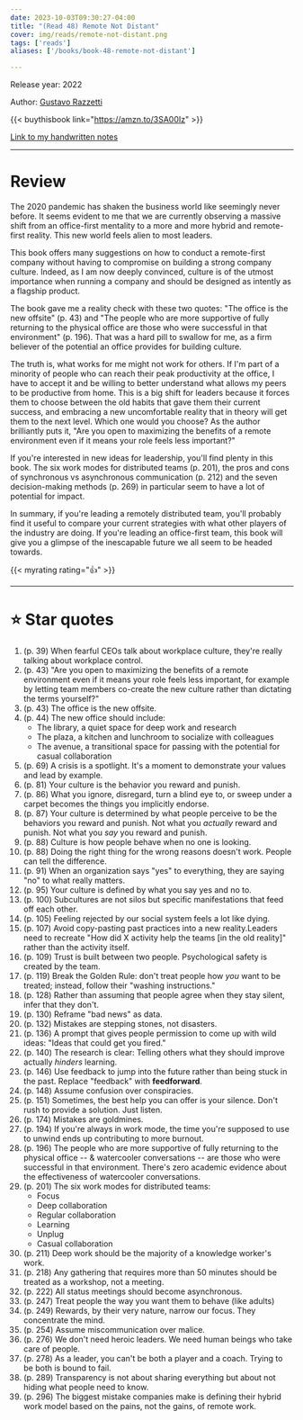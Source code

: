 ```yaml
---
date: 2023-10-03T09:30:27-04:00
title: "(Read 48) Remote Not Distant"
cover: img/reads/remote-not-distant.png
tags: ['reads']
aliases: ['/books/book-48-remote-not-distant']

---
```


Release year: 2022

Author: [Gustavo Razzetti](https://www.linkedin.com/in/gustavorazzetti/)

{{< buythisbook link="https://amzn.to/3SA00Iz" >}}

[Link to my handwritten notes](https://drive.google.com/file/d/1_35yZvC7uOMaIEyWfwWjmiq2G6emqop5/view?usp=drive_link)

---

# Review

The 2020 pandemic has shaken the business world like seemingly never
before. It seems evident to me that we are currently observing a massive
shift from an office-first mentality to a more and more hybrid and
remote-first reality. This new world feels alien to most leaders.

This book offers many suggestions on how to conduct a remote-first
company without having to compromise on building a strong company
culture. Indeed, as I am now deeply convinced, culture is of the utmost
importance when running a company and should be designed as intently as
a flagship product.

The book gave me a reality check with these two quotes: "The office is
the new offsite" (p. 43) and "The people who are more supportive of
fully returning to the physical office are those who were successful in
that environment" (p. 196). That was a hard pill to swallow for me, as a
firm believer of the potential an office provides for building culture.

The truth is, what works for me might not work for others. If I'm part
of a minority of people who can reach their peak productivity at the
office, I have to accept it and be willing to better understand what
allows my peers to be productive from home. This is a big shift for
leaders because it forces them to choose between the old habits that
gave them their current success, and embracing a new uncomfortable
reality that in theory will get them to the next level. Which one would
you choose? As the author brilliantly puts it, "Are you open to
maximizing the benefits of a remote environment even if it means your
role feels less important?"

If you're interested in new ideas for leadership, you'll find plenty in
this book. The six work modes for distributed teams (p. 201), the pros
and cons of synchronous vs asynchronous communication (p. 212) and the
seven decision-making methods (p. 269) in particular seem to have a lot
of potential for impact.

In summary, if you're leading a remotely distributed team, you'll
probably find it useful to compare your current strategies with what
other players of the industry are doing. If you're leading an
office-first team, this book will give you a glimpse of the inescapable
future we all seem to be headed towards.

{{< myrating rating="👍" >}}

---

# :star: Star quotes

1. (p. 39) When fearful CEOs talk about workplace culture, they're
   really talking about workplace control.
1. (p. 43) "Are you open to maximizing the benefits of a remote
   environment even if it means your role feels less important, for
   example by letting team members co-create the new culture rather than
   dictating the terms yourself?"
1. (p. 43) The office is the new offsite.
1. (p. 44) The new office should include:
    - The library, a quiet space for deep work and research
    - The plaza, a kitchen and lunchroom to socialize with colleagues
    - The avenue, a transitional space for passing with the potential
      for casual collaboration
1. (p. 69) A crisis is a spotlight. It's a moment to demonstrate your
   values and lead by example.
1. (p. 81) Your culture is the behavior you reward and punish.
1. (p. 86) What you ignore, disregard, turn a blind eye to, or sweep
   under a carpet becomes the things you implicitly endorse.
1. (p. 87) Your culture is determined by what people perceive to be the
   behaviors you reward and punish. Not what you *actually* reward and
   punish. Not what you *say* you reward and punish.
1. (p. 88) Culture is how people behave when no one is looking.
1. (p. 88) Doing the right thing for the wrong reasons doesn't work.
   People can tell the difference.
1. (p. 91) When an organization says "yes" to everything, they are
   saying "no" to what really matters.
1. (p. 95) Your culture is defined by what you say yes and no to.
1. (p. 100) Subcultures are not silos but specific manifestations that
   feed off each other.
1. (p. 105) Feeling rejected by our social system feels a lot like
   dying.
1. (p. 107) Avoid copy-pasting past practices into a new reality.Leaders
   need to recreate "How did X activity help the teams [in the old
   reality]" rather than the activity itself.
1. (p. 109) Trust is built between two people. Psychological safety is
   created by the team.
1. (p. 119) Break the Golden Rule: don't treat people how *you* want to
   be treated; instead, follow their "washing instructions."
1. (p. 128) Rather than assuming that people agree when they stay
   silent, infer that they don't.
1. (p. 130) Reframe "bad news" as data.
1. (p. 132) Mistakes are stepping stones, not disasters.
1. (p. 136) A prompt that gives people permission to come up with wild
   ideas: "Ideas that could get you fired."
1. (p. 140) The research is clear: Telling others what they should
   improve actually *hinders* learning.
1. (p. 146) Use feedback to jump into the future rather than being stuck
   in the past. Replace "feedback" with **feedforward**.
1. (p. 148) Assume confusion over conspiracies.
1. (p. 151) Sometimes, the best help you can offer is your silence.
   Don't rush to provide a solution. Just listen.
1. (p. 174) Mistakes are goldmines.
1. (p. 194) If you're always in work mode, the time you're supposed to
   use to unwind ends up contributing to more burnout.
1. (p. 196) The people who are more supportive of fully returning to the
   physical office -- & watercooler conversations -- are those who were
   successful in that environment. There's zero academic evidence about
   the effectiveness of watercooler conversations.
1. (p. 201) The six work modes for distributed teams:
   - Focus
   - Deep collaboration
   - Regular collaboration
   - Learning
   - Unplug
   - Casual collaboration
1. (p. 211) Deep work should be the majority of a knowledge worker's
   work.
1. (p. 218) Any gathering that requires more than 50 minutes should be
   treated as a workshop, not a meeting.
1. (p. 222) All status meetings should become asynchronous.
1. (p. 247) Treat people the way you want them to behave (like adults)
1. (p. 249) Rewards, by their very nature, narrow our focus. They
   concentrate the mind.
1. (p. 254) Assume miscommunication over malice.
1. (p. 276) We don't need heroic leaders. We need human beings who take
   care of people.
1. (p. 278) As a leader, you can't be both a player and a coach. Trying
   to be both is bound to fail.
1. (p. 289) Transparency is not about sharing everything but about not
   hiding what people need to know.
1. (p. 296) The biggest mistake companies make is defining their hybrid
   work model based on the pains, not the gains, of remote work.
